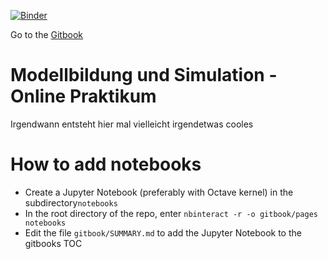 [![Binder](https://mybinder.org/badge_logo.svg)](https://mybinder.org/v2/gh/joergbrech/ModSim-Exercises/master?urlpath=lab/tree/notebooks/test.ipynb)

Go to the [Gitbook](https://joergbrech.gitbook.io/modsim-exercises/)

# Modellbildung und Simulation - Online Praktikum

Irgendwann entsteht hier mal vielleicht irgendetwas cooles

# How to add notebooks

 - Create a Jupyter Notebook (preferably with Octave kernel) in the subdirectory`notebooks`
 - In the root directory of the repo, enter `nbinteract -r -o gitbook/pages notebooks`
 - Edit the file `gitbook/SUMMARY.md` to add the Jupyter Notebook to the gitbooks TOC
